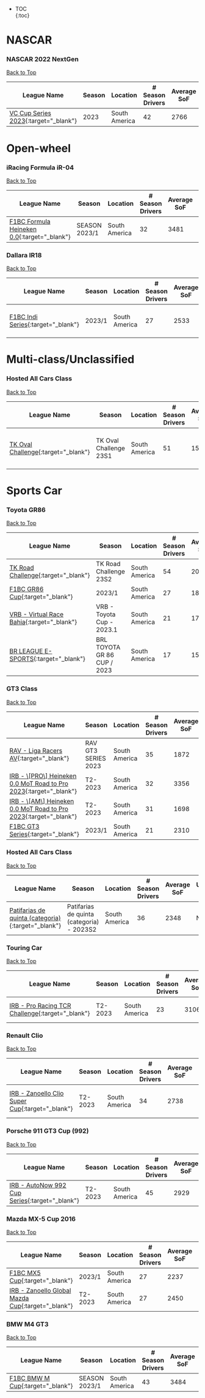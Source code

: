 * TOC  
{:toc}

# NASCAR

### NASCAR 2022 NextGen

[Back to Top](#)  

|                                                  League Name                                                  |Season|   Location  |# Season Drivers|Average SoF|Upcoming Race|
|---------------------------------------------------------------------------------------------------------------|------|-------------|----------------|-----------|-------------|
|[VC Cup Series 2023](https://members.iracing.com/membersite/member/LeagueView.do?league=2982){:target="_blank"}| 2023 |South America|       42       |    2766   |     None    |

# Open-wheel

### iRacing Formula iR-04

[Back to Top](#)  

|                                                      League Name                                                     |    Season   |   Location  |# Season Drivers|Average SoF|Upcoming Race|
|----------------------------------------------------------------------------------------------------------------------|-------------|-------------|----------------|-----------|-------------|
|[F1BC Formula Heineken 0.0](https://members.iracing.com/membersite/member/LeagueView.do?league=8629){:target="_blank"}|SEASON 2023/1|South America|       32       |    3481   |     None    |

### Dallara IR18

[Back to Top](#)  

|                                                 League Name                                                 |Season|   Location  |# Season Drivers|Average SoF|              Upcoming Race              |
|-------------------------------------------------------------------------------------------------------------|------|-------------|----------------|-----------|-----------------------------------------|
|[F1BC Indi Series](https://members.iracing.com/membersite/member/LeagueView.do?league=9335){:target="_blank"}|2023/1|South America|       27       |    2533   |Kentucky Speedway at 2023-04-26T22:35:56Z|

# Multi-class/Unclassified

### Hosted All Cars Class

[Back to Top](#)  

|                                                  League Name                                                 |        Season        |   Location  |# Season Drivers|Average SoF|                     Upcoming Race                    |
|--------------------------------------------------------------------------------------------------------------|----------------------|-------------|----------------|-----------|------------------------------------------------------|
|[TK Oval Challenge](https://members.iracing.com/membersite/member/LeagueView.do?league=9547){:target="_blank"}|TK Oval Challenge 23S1|South America|       51       |    1536   |Daytona International Speedway at 2023-05-01T21:50:33Z|

# Sports Car

### Toyota GR86

[Back to Top](#)  

|                                                     League Name                                                     |           Season          |   Location  |# Season Drivers|Average SoF|                    Upcoming Race                   |
|---------------------------------------------------------------------------------------------------------------------|---------------------------|-------------|----------------|-----------|----------------------------------------------------|
|    [TK Road Challenge](https://members.iracing.com/membersite/member/LeagueView.do?league=9313){:target="_blank"}   |   TK Road Challenge 23S2  |South America|       54       |    2033   |                        None                        |
|      [F1BC GR86 Cup](https://members.iracing.com/membersite/member/LeagueView.do?league=9338){:target="_blank"}     |           2023/1          |South America|       27       |    1852   |                        None                        |
|[VRB - Virtual Race Bahia](https://members.iracing.com/membersite/member/LeagueView.do?league=9658){:target="_blank"}| VRB - Toyota Cup - 2023.1 |South America|       21       |    1704   |Circuit de Spa-Francorchamps at 2023-05-02T22:00:36Z|
|   [BR LEAGUE E-SPORTS](https://members.iracing.com/membersite/member/LeagueView.do?league=8144){:target="_blank"}   |BRL TOYOTA GR 86 CUP / 2023|South America|       17       |    1581   |                        None                        |

### GT3 Class

[Back to Top](#)  

|                                                                  League Name                                                                 |       Season      |   Location  |# Season Drivers|Average SoF|Upcoming Race|
|----------------------------------------------------------------------------------------------------------------------------------------------|-------------------|-------------|----------------|-----------|-------------|
|               [RAV - Liga Racers AV](https://members.iracing.com/membersite/member/LeagueView.do?league=3454){:target="_blank"}              |RAV GT3 SERIES 2023|South America|       35       |    1872   |     None    |
|[IRB - \\[PRO\\] Heineken 0.0 MoT Road to Pro 2023](https://members.iracing.com/membersite/member/LeagueView.do?league=5022){:target="_blank"}|      T2-2023      |South America|       32       |    3356   |     None    |
| [IRB - \\[AM\\] Heineken 0.0 MoT Road to Pro 2023](https://members.iracing.com/membersite/member/LeagueView.do?league=1891){:target="_blank"}|      T2-2023      |South America|       31       |    1698   |     None    |
|                 [F1BC GT3 Series](https://members.iracing.com/membersite/member/LeagueView.do?league=9336){:target="_blank"}                 |       2023/1      |South America|       21       |    2310   |     None    |

### Hosted All Cars Class

[Back to Top](#)  

|                                                         League Name                                                         |                  Season                 |   Location  |# Season Drivers|Average SoF|Upcoming Race|
|-----------------------------------------------------------------------------------------------------------------------------|-----------------------------------------|-------------|----------------|-----------|-------------|
|[Patifarias de quinta (categoria)](https://members.iracing.com/membersite/member/LeagueView.do?league=9554){:target="_blank"}|Patifarias de quinta (categoria) - 2023S2|South America|       36       |    2348   |     None    |

### Touring Car

[Back to Top](#)  

|                                                        League Name                                                        | Season|   Location  |# Season Drivers|Average SoF|            Upcoming Race           |
|---------------------------------------------------------------------------------------------------------------------------|-------|-------------|----------------|-----------|------------------------------------|
|[IRB - Pro Racing TCR Challenge](https://members.iracing.com/membersite/member/LeagueView.do?league=2957){:target="_blank"}|T2-2023|South America|       23       |    3106   |Road Atlanta at 2023-05-02T21:00:59Z|

### Renault Clio

[Back to Top](#)  

|                                                        League Name                                                       | Season|   Location  |# Season Drivers|Average SoF|             Upcoming Race             |
|--------------------------------------------------------------------------------------------------------------------------|-------|-------------|----------------|-----------|---------------------------------------|
|[IRB - Zanoello Clio Super Cup](https://members.iracing.com/membersite/member/LeagueView.do?league=1397){:target="_blank"}|T2-2023|South America|       34       |    2738   |Tsukuba Circuit at 2023-04-26T21:00:15Z|

### Porsche 911 GT3 Cup (992)

[Back to Top](#)  

|                                                       League Name                                                      | Season|   Location  |# Season Drivers|Average SoF|Upcoming Race|
|------------------------------------------------------------------------------------------------------------------------|-------|-------------|----------------|-----------|-------------|
|[IRB - AutoNow 992 Cup Series](https://members.iracing.com/membersite/member/LeagueView.do?league=732){:target="_blank"}|T2-2023|South America|       45       |    2929   |     None    |

### Mazda MX-5 Cup 2016

[Back to Top](#)  

|                                                         League Name                                                        | Season|   Location  |# Season Drivers|Average SoF|Upcoming Race|
|----------------------------------------------------------------------------------------------------------------------------|-------|-------------|----------------|-----------|-------------|
|          [F1BC MX5 Cup](https://members.iracing.com/membersite/member/LeagueView.do?league=9337){:target="_blank"}         | 2023/1|South America|       27       |    2237   |     None    |
|[IRB - Zanoello Global Mazda Cup](https://members.iracing.com/membersite/member/LeagueView.do?league=3090){:target="_blank"}|T2-2023|South America|       27       |    2450   |     None    |

### BMW M4 GT3

[Back to Top](#)  

|                                                League Name                                                |    Season   |   Location  |# Season Drivers|Average SoF|Upcoming Race|
|-----------------------------------------------------------------------------------------------------------|-------------|-------------|----------------|-----------|-------------|
|[F1BC BMW M Cup](https://members.iracing.com/membersite/member/LeagueView.do?league=6939){:target="_blank"}|SEASON 2023/1|South America|       43       |    3484   |     None    |

